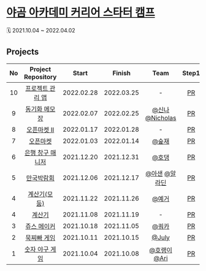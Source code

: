 # [야곰 아카데미 커리어 스타터 캠프](https://www.yagom-academy.kr/camp/career-starter) 
🗓 2021.10.04 ~ 2022.04.02   

## Projects 
| No  |  **Project Repository**      |  Start  |  Finish   |                                      Team                                         | Step1 | Step2 | Step3 | Step4 |                 Reviewer                 |
| :-: | :--------------------------: | :-------: | :-------: | :-----------------------------------------------------------------------------: | :---: | :---: | :---: | :---: | :--------------------------------------: |
|  10  | [프로젝트 관리 앱](https://github.com/ye-ha/ios-open-market) |   2022.02.28   |   2022.03.25   | - | [PR](https://github.com/yagom-academy/ios-project-manager/pull/77) | [PR](https://github.com/yagom-academy/ios-project-manager/pull/84) | [PR](https://github.com/yagom-academy/ios-project-manager/pull/99) |    [PR](https://github.com/yagom-academy/ios-project-manager/pull/115)   | [@제이슨](https://github.com/ehgud0670) |  
|  9  | [동기화 메모장](https://github.com/ye-ha/ios-open-market) |   2022.02.07   |   2022.02.25   | [@신나](https://github.com/smart8612) [@Nicholas](https://github.com/Kim-EunsooSilver) | [PR](https://github.com/yagom-academy/ios-cloud-notes/pull/83) | [PR]() | [PR]() |    -   | [@콘](https://github.com/protocorn93) |  
|  8  | [오픈마켓 II](https://github.com/ye-ha/ios-open-market) |   2022.01.17   |   2022.01.28   | - | [PR](https://github.com/yagom-academy/ios-open-market/pull/126) | - | - |    -   | [@찰리](https://github.com/kcharliek) |  
|  7  | [오픈마켓](https://github.com/ye-ha/ios-open-market) |   2022.01.03   |   2022.01.14   | [@숲재](https://github.com/yanghojoon) | [PR](https://github.com/yagom-academy/ios-open-market/pull/90) | [PR](https://github.com/yagom-academy/ios-open-market/pull/104) | - |    -   | [@쿠마](https://github.com/AppleCEO) |  
|  6  | [은행 창구 매니저](https://github.com/ye-ha/ios-bank-manager) |   2021.12.20   |   2021.12.31   | [@호댕](https://github.com/yanghojoon) | [PR](https://github.com/yagom-academy/ios-bank-manager/pull/110) | [PR](https://github.com/yagom-academy/ios-bank-manager/pull/121) | [PR](https://github.com/yagom-academy/ios-bank-manager/pull/132)|    -   | [@도미닉](https://github.com/AppleCEO) |   
|  5  | [만국박람회](https://github.com/ye-ha/ios-exposition-universelle) |   2021.12.06   |   2021.12.17   | [@아샌](https://github.com/ICS-Asan) [@알라딘](https://github.com/junbangg) | [PR](https://github.com/yagom-academy/ios-exposition-universelle/pull/110) | [PR](https://github.com/yagom-academy/ios-exposition-universelle/pull/122) | [PR](https://github.com/yagom-academy/ios-exposition-universelle/pull/131) |   -   | [@delma](https://github.com/delmaSong) |   
| 4 | [계산기(모둠)](https://github.com/ye-ha/ios-calculator-app) |   2021.11.22   |   2021.11.26   |   [@예거](https://github.com/Jager-yoo)   | [PR](https://github.com/yagom-academy/ios-calculator-app/pull/142) |   -   |   -   |   -   | [@흰](https://github.com/daheenallwhite) |   
| 4 | [계산기](https://github.com/ye-ha/ios-calculator-app) |   2021.11.08   |   2021.11.19   |   -   | [PR](https://github.com/yagom-academy/ios-calculator-app/pull/66) |   [PR](https://github.com/yagom-academy/ios-calculator-app/pull/104)   |   [PR](https://github.com/yagom-academy/ios-calculator-app/pull/124)   |   -   | [@흰](https://github.com/daheenallwhite) |   
|  3  | [쥬스 메이커](https://github.com/ye-ha/ios-juice-maker) |   2021.10.18   |   2021.11.05   | [@쿼카](https://github.com/Quokkaaa)  | [PR](https://github.com/yagom-academy/ios-juice-maker/pull/117) |   [PR](https://github.com/yagom-academy/ios-juice-maker/pull/131)   |   -   |   -   | [@메이슨](https://github.com/myssun0325) |   
|  2  | [묵찌빠 게임](https://github.com/ye-ha/ios-rock-paper-scissors) |   2021.10.11   |   2021.10.15   | [@July](https://github.com/July911) | [PR](https://github.com/yagom-academy/ios-rock-paper-scissors/pull/90) |   [PR](https://github.com/yagom-academy/ios-rock-paper-scissors/pull/105)   |   -   |   -   | [@Fezz](https://github.com/Fezravien) |
|  1  | [숫자 야구 게임](https://github.com/ye-ha/ios-number-baseball) |   2021.10.04   |   2021.10.08   | [@호랭이](https://github.com/horeng2) [@Ari](https://github.com/leeari95) | [PR](https://github.com/yagom-academy/ios-number-baseball/pull/49) |   -   |    -   |   -   | [@Coden](https://github.com/ictechgy) |          
